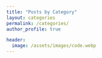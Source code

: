 ```yaml
---
title: "Posts by Category"
layout: categories
permalink: /categories/
author_profile: true

header:
  image: /assets/images/code.webp
---
```

